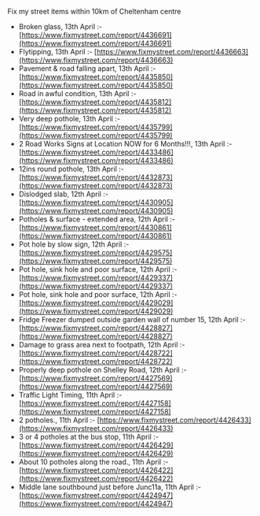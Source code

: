 Fix my street items within 10km of Cheltenham centre

<!-- fix_marker starts -->

- Broken glass, 13th April :- [https://www.fixmystreet.com/report/4436691](https://www.fixmystreet.com/report/4436691)
- Flytipping, 13th April :- [https://www.fixmystreet.com/report/4436663](https://www.fixmystreet.com/report/4436663)
- Pavement & road falling apart, 13th April :- [https://www.fixmystreet.com/report/4435850](https://www.fixmystreet.com/report/4435850)
- Road in awful condition, 13th April :- [https://www.fixmystreet.com/report/4435812](https://www.fixmystreet.com/report/4435812)
- Very deep pothole, 13th April :- [https://www.fixmystreet.com/report/4435799](https://www.fixmystreet.com/report/4435799)
- 2 Road Works Signs at Location NOW for 6 Months!!!, 13th April :- [https://www.fixmystreet.com/report/4433486](https://www.fixmystreet.com/report/4433486)
- 12ins round pothole, 13th April :- [https://www.fixmystreet.com/report/4432873](https://www.fixmystreet.com/report/4432873)
- Dislodged slab, 12th April :- [https://www.fixmystreet.com/report/4430905](https://www.fixmystreet.com/report/4430905)
- Potholes & surface - extended area, 12th April :- [https://www.fixmystreet.com/report/4430861](https://www.fixmystreet.com/report/4430861)
- Pot hole by slow sign, 12th April :- [https://www.fixmystreet.com/report/4429575](https://www.fixmystreet.com/report/4429575)
- Pot hole, sink hole and poor surface, 12th April :- [https://www.fixmystreet.com/report/4429337](https://www.fixmystreet.com/report/4429337)
- Pot hole, sink hole and poor surface, 12th April :- [https://www.fixmystreet.com/report/4429029](https://www.fixmystreet.com/report/4429029)
- Fridge Freezer dumped outside garden wall of number 15, 12th April :- [https://www.fixmystreet.com/report/4428827](https://www.fixmystreet.com/report/4428827)
- Damage to grass area next to footpath, 12th April :- [https://www.fixmystreet.com/report/4428722](https://www.fixmystreet.com/report/4428722)
- Properly deep pothole on Shelley Road, 12th April :- [https://www.fixmystreet.com/report/4427569](https://www.fixmystreet.com/report/4427569)
- Traffic Light Timing, 11th April :- [https://www.fixmystreet.com/report/4427158](https://www.fixmystreet.com/report/4427158)
- 2 potholes., 11th April :- [https://www.fixmystreet.com/report/4426433](https://www.fixmystreet.com/report/4426433)
- 3 or 4 potholes at the bus stop, 11th April :- [https://www.fixmystreet.com/report/4426429](https://www.fixmystreet.com/report/4426429)
- About 10 potholes along the road., 11th April :- [https://www.fixmystreet.com/report/4426422](https://www.fixmystreet.com/report/4426422)
- Middle lane southbound just before Junc11a, 11th April :- [https://www.fixmystreet.com/report/4424947](https://www.fixmystreet.com/report/4424947)

<!-- fix_marker ends -->